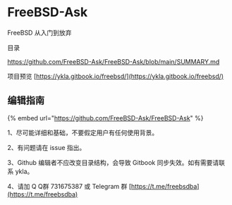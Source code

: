 # FreeBSD-Ask

FreeBSD 从入门到放弃

目录

https://github.com/FreeBSD-Ask/FreeBSD-Ask/blob/main/SUMMARY.md

项目预览 [https://ykla.gitbook.io/freebsd/](https://ykla.gitbook.io/freebsd/)

## 编辑指南

{% embed url="https://github.com/FreeBSD-Ask/FreeBSD-Ask" %}

1、尽可能详细和基础，不要假定用户有任何使用背景。

2、有问题请在 issue 指出。

3、Github 编辑者不应改变目录结构，会导致 Gitbook 同步失效。如有需要请联系 ykla。

4、请加 Q Q群 731675387 或 Telegram 群 [https://t.me/freebsdba](https://t.me/freebsdba)
